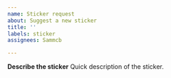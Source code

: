 ```yaml
---
name: Sticker request
about: Suggest a new sticker
title: ''
labels: sticker
assignees: Sammcb

---
```


**Describe the sticker**
Quick description of the sticker.
